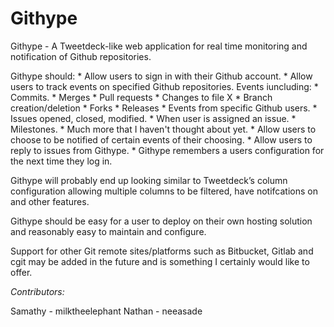 Githype
=======

Githype - A Tweetdeck-like web application for real time monitoring and notification of Github repositories. 

Githype should:
    * Allow users to sign in with their Github account.
    * Allow users to track events on specified Github repositories. Events iuncluding:
        * Commits.
        * Merges
        * Pull requests
        * Changes to file X
        * Branch creation/deletion
        * Forks
        * Releases
        * Events from specific Github users.
        * Issues opened, closed, modified.
        * When user is assigned an issue.
        * Milestones.
        * Much more that I haven't thought about yet.
    * Allow users to choose to be notified of certain events of their choosing.
    * Allow users to reply to issues from Githype.
    * Githype remembers a users configuration for the next time they log in.

Githype will probably end up looking similar to Tweetdeck’s column configuration allowing multiple columns to be filtered, have notifcations on and other features.

Githype should be easy for a user to deploy on their own hosting solution and reasonably easy to maintain and configure.

Support for other Git remote sites/platforms such as Bitbucket, Gitlab and cgit may be added in the future and is something I certainly would like to offer.

*Contributors:*

Samathy - milktheelephant
Nathan - neeasade

